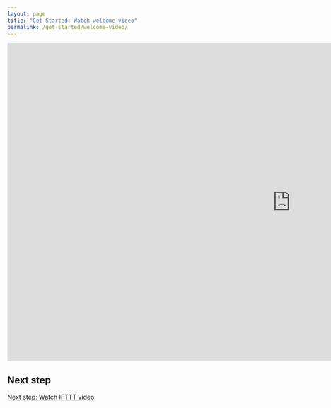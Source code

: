 ```yaml
---
layout: page
title: "Get Started: Watch welcome video"
permalink: /get-started/welcome-video/
---
```


<div class="embed-container">
<iframe width="1280" height="720" src="https://www.youtube.com/embed/LMBI-GwHX0A" frameborder="0" allow="autoplay; encrypted-media" allowfullscreen></iframe>
</div>

## Next step

[Next step: Watch IFTTT video]({{site.baseurl}}/get-started/ifttt-tutorial/)
